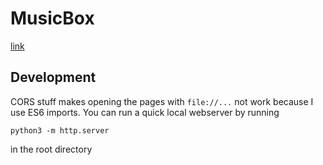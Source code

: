 # MusicBox

[link](https://jakelandaiche.github.io/musicbox/)

## Development

CORS stuff makes opening the pages with `file://...` not work because I use ES6 imports. You can run a quick local webserver by running

```
python3 -m http.server
```

in the root directory


